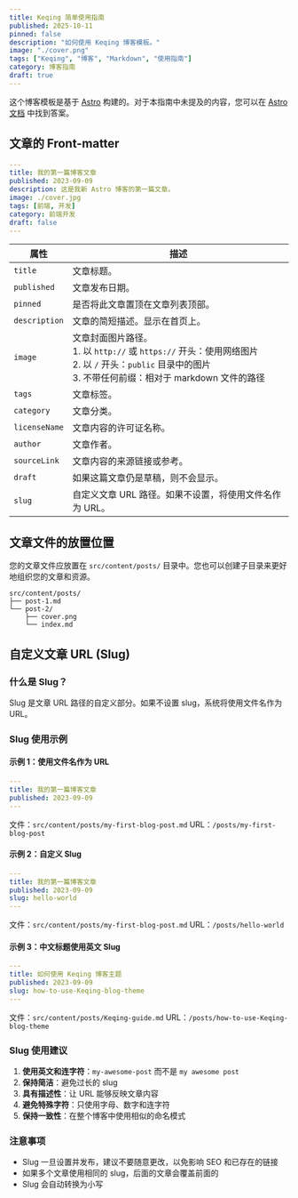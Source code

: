 ```yaml
---
title: Keqing 简单使用指南
published: 2025-10-11
pinned: false
description: "如何使用 Keqing 博客模板。"
image: "./cover.png"
tags: ["Keqing", "博客", "Markdown", "使用指南"]
category: 博客指南
draft: true
---
```




这个博客模板是基于 [Astro](https://astro.build/) 构建的。对于本指南中未提及的内容，您可以在 [Astro 文档](https://docs.astro.build/) 中找到答案。

## 文章的 Front-matter

```yaml
---
title: 我的第一篇博客文章
published: 2023-09-09
description: 这是我新 Astro 博客的第一篇文章。
image: ./cover.jpg
tags: [前端, 开发]
category: 前端开发
draft: false
---
```




| 属性          | 描述                                                                                                                                                                                                 |
|---------------|------------------------------------------------------------------------------------------------------------------------------------------------------------------------------------------------------|
| `title`       | 文章标题。                                                                                                                                                                                          |
| `published`   | 文章发布日期。                                                                                                                                                                                      |
| `pinned`      | 是否将此文章置顶在文章列表顶部。                                                                                                                                                                    |
| `description` | 文章的简短描述。显示在首页上。                                                                                                                                                                      |
| `image`       | 文章封面图片路径。<br/>1. 以 `http://` 或 `https://` 开头：使用网络图片<br/>2. 以 `/` 开头：`public` 目录中的图片<br/>3. 不带任何前缀：相对于 markdown 文件的路径 |
| `tags`        | 文章标签。                                                                                                                                                                                          |
| `category`    | 文章分类。                                                                                                                                                                                          |
| `licenseName` | 文章内容的许可证名称。                                                                                                                                                                              |
| `author`      | 文章作者。                                                                                                                                                                                          |
| `sourceLink`  | 文章内容的来源链接或参考。                                                                                                                                                                          |
| `draft`       | 如果这篇文章仍是草稿，则不会显示。                                                                                                                                                                  |
| `slug`        | 自定义文章 URL 路径。如果不设置，将使用文件名作为 URL。                                                                                                                                              |

## 文章文件的放置位置

您的文章文件应放置在 `src/content/posts/` 目录中。您也可以创建子目录来更好地组织您的文章和资源。

```
src/content/posts/
├── post-1.md
└── post-2/
    ├── cover.png
    └── index.md
```

## 自定义文章 URL (Slug)

### 什么是 Slug？

Slug 是文章 URL 路径的自定义部分。如果不设置 slug，系统将使用文件名作为 URL。

### Slug 使用示例

#### 示例 1：使用文件名作为 URL
```yaml
---
title: 我的第一篇博客文章
published: 2023-09-09
---
```
文件：`src/content/posts/my-first-blog-post.md`
URL：`/posts/my-first-blog-post`

#### 示例 2：自定义 Slug
```yaml
---
title: 我的第一篇博客文章
published: 2023-09-09
slug: hello-world
---
```
文件：`src/content/posts/my-first-blog-post.md`
URL：`/posts/hello-world`

#### 示例 3：中文标题使用英文 Slug
```yaml
---
title: 如何使用 Keqing 博客主题
published: 2023-09-09
slug: how-to-use-Keqing-blog-theme
---
```
文件：`src/content/posts/Keqing-guide.md`
URL：`/posts/how-to-use-Keqing-blog-theme`

### Slug 使用建议

1. **使用英文和连字符**：`my-awesome-post` 而不是 `my awesome post`
2. **保持简洁**：避免过长的 slug
3. **具有描述性**：让 URL 能够反映文章内容
4. **避免特殊字符**：只使用字母、数字和连字符
5. **保持一致性**：在整个博客中使用相似的命名模式

### 注意事项

- Slug 一旦设置并发布，建议不要随意更改，以免影响 SEO 和已存在的链接
- 如果多个文章使用相同的 slug，后面的文章会覆盖前面的
- Slug 会自动转换为小写